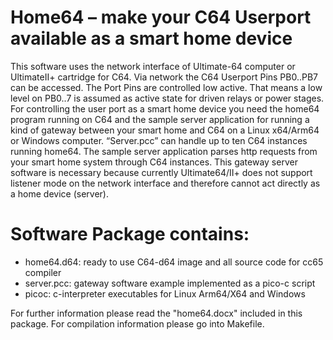 # Home64 – make your C64 Userport available as a smart home device

This software uses the network interface of Ultimate-64 computer or UltimateII+ cartridge for C64.
Via network the C64 Userport Pins PB0..PB7 can be accessed. The Port Pins are controlled low active. That means a low level on PB0..7 is assumed as active state for driven relays or power stages.
For controlling the user port as a smart home device you need the home64 program running on C64 and the sample server application for running a kind of gateway between your smart home and C64 on a Linux x64/Arm64 or Windows computer. “Server.pcc” can handle up to ten C64 instances running home64.
The sample server application parses http requests from your smart home system through C64 instances.
This gateway server software is necessary because currently Ultimate64/II+ does not support listener mode on the network interface and therefore cannot act directly as a home device (server).

# Software Package contains:
- home64.d64:	ready to use C64-d64 image and all source code for cc65 compiler
- server.pcc:	gateway software example implemented as a pico-c script
- picoc:		c-interpreter executables for Linux Arm64/X64 and Windows

For further information please read the "home64.docx" included in this package.
For compilation information please go into Makefile.
